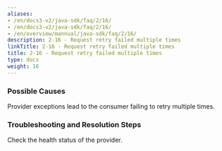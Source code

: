 ```yaml
---
aliases:
- /en/docs3-v2/java-sdk/faq/2/16/
- /en/docs3-v2/java-sdk/faq/2/16/
- /en/overview/mannual/java-sdk/faq/2/16/
description: 2-16 - Request retry failed multiple times
linkTitle: 2-16 - Request retry failed multiple times
title: 2-16 - Request retry failed multiple times
type: docs
weight: 16
---
```







### Possible Causes
Provider exceptions lead to the consumer failing to retry multiple times.

### Troubleshooting and Resolution Steps
Check the health status of the provider.


